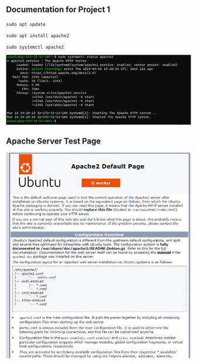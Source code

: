 ## Documentation for Project 1

`sudo apt update`

`sudo apt install apache2`

`sudo systemctl apache2`

![apache-server-success](./Images/apache_server_success.png)

## Apache Server Test Page
![apache-server-Test-Page](./Images/apache_server_test_page.png)